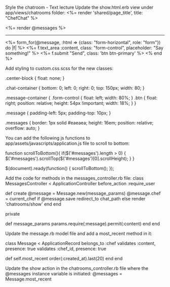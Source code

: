 Style the chatroom - Text lecture
Update the show.html.erb view under app/views/chatrooms folder:
<%= render 'shared/page_title', title: "ChefChat" %>

<div class="row chat-container">
  <div class="col-md-8 center-block">
    <div class="messages" id="messages">
      <%= render @messages %>
    </div>
    <hr />
    <div class="message-container">
      <%= form_for(@message, :html => {class: "form-horizontal", 
                                  role: "form"}) do |f| %>
        <%= f.text_area :content, class: "form-control", 
                                placeholder: "Say something!" %>
        <%= f.submit "Send", class: 'btn btn-primary' %>
      <% end %>
    </div>    
  </div>
</div>

Add styling to custom.css.scss for the new classes:

.center-block {
  float: none;
}

.chat-container {
  bottom: 0;
  left: 0;
  right: 0;
  top: 150px;
  width: 80;
}

.message-container {
  .form-control {
    float: left;
    width: 80%;
  }
  .btn {
    float: right;
    position: relative;
    height: 54px !important;
    width: 18%;
  }
}

.message {
  padding-left: 5px;
  padding-top: 10px;
}

.messages {
  border: 1px solid #eaeaea;
  height: 16em;
  position: relative;
  overflow: auto;
}

You can add the following js functions to app/assets/javascripts/application.js file to scroll
to bottom:

function scrollToBottom(){
  if($('#messages').length > 0) {
    $('#messages').scrollTop($('#messages')[0].scrollHeight);
  }
}

$(document).ready(function() {
  scrollToBottom();
});

Add the code for methods in the messages_controller.rb file:
class MessagesController < ApplicationController
  before_action :require_user
  
  def create
    @message = Message.new(message_params)
    @message.chef = current_chef
    if @message.save
      redirect_to chat_path
    else
      render 'chatrooms/show'
    end
  end
  
  private
  
  def message_params
    params.require(:message).permit(:content)
  end
end

Update the message.rb model file and add a most_recent method in it:

class Message < ApplicationRecord
  belongs_to :chef
  validates :content, presence: true
  validates :chef_id, presence: true
  
  def self.most_recent
    order(:created_at).last(20)
  end
end

Update the show action in the chatrooms_controller.rb file where the @messages instance variable is initiated:
@messages = Message.most_recent